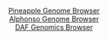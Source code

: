 <div id="Pineapple_Genome_Browser" align="center">
  <a href="https://igv.org/app/?sessionURL=blob:zZJRa9swFIX_i6BlA8eW7TiODWU4rdO46dIsmRPWUoziyLaoLLmS4jQJ.e_TysZeOmgeNgZ6kC5XuuccfQfQYiEJZyAEjml7pm0DA8iKb.eobiieoBpLEBaISmwAgQssMMsxCA.gQFKhdHarb1ZKNTK0LKKaTo1YyU3pmqhGe87QVpo5r61LTilacYEUF9IaCNRyi5RtZ4tXqGlMPds1PWuNFLIQbSrOJLcazMpsq9_LfpWyEjNe46zeUEVeBWRaj9a4Ngv0KVrOozzHUo7xLllfROMkWrhxen_du7xP70bLtLc8n5OSIbUR.GJXp1.fUhbvSUyTxQJPxWhcRdN4nG7P3Kvz.KUhAssL27f7ru8HXUcHQ9gav_xPnvUiJ_qeqy_J5Z17M.hSMpyeOcPp8wLfeuX9t7sr.KZzFxwNQHm.0SSAvBJ.aEPDhT3Dc3qdH1u7b0AY6HwEJyB8eDSAEih_0u0PB6B2jeYFSPy8eUXHAFyssQBhJ4DQt4PA8bp.FwaBfTQOYCPo3wt3mM4CHzqR4_SyglClYV5nkjXSRIyZbV6Y5f7ENKejMq7mpLULDheD4HoUUD__3BeTWfJmll3tX49._UBt9D2K_gl37xFiqtWpsC3iPseziTeJkn3FxvOnpB54vUjMhv0_xnNaNAUXNVK6X1f08SdtLRIEMaULLZFkRShRu6VOkW9BaDuuhhbknHJNIRDl6gM0oGF78ONvON3j4_E7">Pineapple Genome Browser</a>
</div>
<div id="Alphonso_Genome_Browser" align="center">
  <a href="https://igv.org/app/?sessionURL=blob:zZJba9swGIb_i6BlA8cnxXZtKCNpnTQ9rF1SN2tLMbItO8pkyZEU50T..7SysZsVmouNgS6kDx3e79GzAy0WknAGIuCajmc6DjCAnPHVBNUNxZ9RjSWISkQlNoDAJRaY5RhEO1AiqVAyvtYnZ0o1MrIsoppOjVjFTQlNVKMtZ2glzZzX1hmnFGVcIMWFtPoCtdwiVdtZ4Qw1janfhqZnFUghC9FmxpnkVoNZla70femvUlphxmuc1kuqyGuAVOfRGQuzRJ9600kvz7GUV3gzKk57V6PeA4yTp6F_9pTcXkwTf3o8IRVDainwqZO0oyO339zMR2sXDrKz7dA7cgdP8_O7i81N9wieH8frhggsT53AOYFBEEJPwyGswOv_qW89yIG9X9GqgSQMJsPF9LIKsn7DtrNFTGMNRL7R.d4AlOdLbQPIZyKIHNuAtm94rt_5MXVODNsONR_BCYieXwygBMq_6e3PO6A2jXYGSLxYvupjAC4KLEDUCW07cMLQ9bpB1w5DZ2_swFLQvwd3kIzDwHZ7ruunJaFKC12kkjXSRIyZbV6a1fZAmtlwPtbg6DU8mcQLivMvsU0Xo.BRxZv4jzR9TUA__vqFutX3ZPon5r0niKmyg3W737rw3hcaEuuxokvDh69Jf3Drzx_v8jcBHQan5KJGSu_XFb38aVyLBEFM6UJLJMkIJWoz1Rz5CkSOC7W4IOeUaxOBqLIPtmEbjmd__C0o3L_svwM-">Alphonso Genome Browser</a>
</div>


<div id="DAF_Genomics_Browser" align="center">
  <a href="https://igv.org/app/?sessionURL=blob:tZFra9swFIb_iyD95Jtkx44NYTibs2XZMtbgpbSUoNjHsVfLciS5uZH_PuF1DDZKGXQgCYlzeV.d54weQciKNyhCxMJDC2NkIFny_ZKytoYFZSBRVNBagoEEFCCgyQBFZ1RQqWh6_UlXlkq1MrLtnBbmFhrOqkxa0rVoa0reqRJ0qkksyuiJN3QvrYwznayoTeu25I3kNs0ykNJ07Baa7XpP9fErtu5bwpp1tap61bU2oY3lVkG126rJ4fCCkf.grFf1Jl4t475.DsdZPo7ns_ibm6S37_23t.mXD6vUX10tq21DVSdgPFkmIBaHeRkcnXLjxN8Xq4KM8pDvvg7cd1fJoa0EyDEO8MgNRg520MVANc86jQBlpcAR9oyAjAzieebT1R36egaCVyi6uzeQEjR70Ol3Z6SOrQaFJOy6npmBuMhBoMgMHSfAYUiGXuA5YYgvxhl1on5lktP0OgwcEhPiWxvKtH5R1f34tNDfwdfC.Ednvf8VE2YpvxmQ6ePpJAZk8jCrPn5OdkUy2bDh1N8_g8pAz36t4IJRpUM_n09gaK0VGTTqNxn3cn_5AQ--">DAF Genomics Browser</a>
</div>
